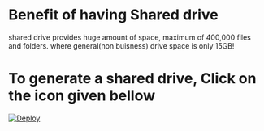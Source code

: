 # Benefit of having Shared drive
shared drive provides huge amount of space, maximum of 400,000 files and folders.
where general(non buisness) drive space is only 15GB!
# To generate a shared drive, Click on the icon given bellow
[![Deploy](https://x.xux.workers.dev/0:/button.svg)](https://x.unkusr.workers.dev/)
